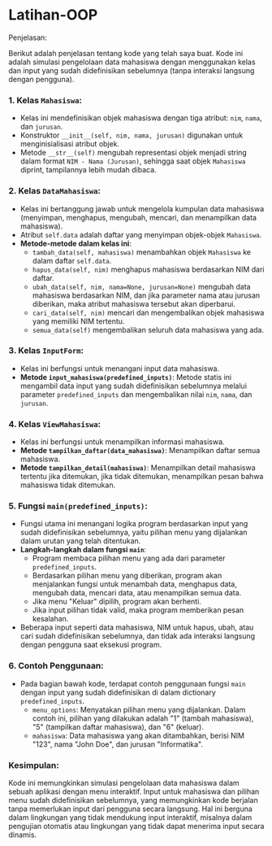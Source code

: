# Latihan-OOP
Penjelasan:

Berikut adalah penjelasan tentang kode yang telah saya buat. Kode ini adalah simulasi pengelolaan data mahasiswa dengan menggunakan kelas dan input yang sudah didefinisikan sebelumnya (tanpa interaksi langsung dengan pengguna).

### 1. **Kelas `Mahasiswa`**:
   - Kelas ini mendefinisikan objek mahasiswa dengan tiga atribut: `nim`, `nama`, dan `jurusan`.
   - Konstruktor `__init__(self, nim, nama, jurusan)` digunakan untuk menginisialisasi atribut objek.
   - Metode `__str__(self)` mengubah representasi objek menjadi string dalam format `NIM - Nama (Jurusan)`, sehingga saat objek `Mahasiswa` diprint, tampilannya lebih mudah dibaca.

### 2. **Kelas `DataMahasiswa`**:
   - Kelas ini bertanggung jawab untuk mengelola kumpulan data mahasiswa (menyimpan, menghapus, mengubah, mencari, dan menampilkan data mahasiswa).
   - Atribut `self.data` adalah daftar yang menyimpan objek-objek `Mahasiswa`.
   - **Metode-metode dalam kelas ini**:
     - `tambah_data(self, mahasiswa)` menambahkan objek `Mahasiswa` ke dalam daftar `self.data`.
     - `hapus_data(self, nim)` menghapus mahasiswa berdasarkan NIM dari daftar.
     - `ubah_data(self, nim, nama=None, jurusan=None)` mengubah data mahasiswa berdasarkan NIM, dan jika parameter nama atau jurusan diberikan, maka atribut mahasiswa tersebut akan diperbarui.
     - `cari_data(self, nim)` mencari dan mengembalikan objek mahasiswa yang memiliki NIM tertentu.
     - `semua_data(self)` mengembalikan seluruh data mahasiswa yang ada.

### 3. **Kelas `InputForm`**:
   - Kelas ini berfungsi untuk menangani input data mahasiswa. 
   - **Metode `input_mahasiswa(predefined_inputs)`**: Metode statis ini mengambil data input yang sudah didefinisikan sebelumnya melalui parameter `predefined_inputs` dan mengembalikan nilai `nim`, `nama`, dan `jurusan`.

### 4. **Kelas `ViewMahasiswa`**:
   - Kelas ini berfungsi untuk menampilkan informasi mahasiswa.
   - **Metode `tampilkan_daftar(data_mahasiswa)`**: Menampilkan daftar semua mahasiswa.
   - **Metode `tampilkan_detail(mahasiswa)`**: Menampilkan detail mahasiswa tertentu jika ditemukan, jika tidak ditemukan, menampilkan pesan bahwa mahasiswa tidak ditemukan.

### 5. **Fungsi `main(predefined_inputs)`**:
   - Fungsi utama ini menangani logika program berdasarkan input yang sudah didefinisikan sebelumnya, yaitu pilihan menu yang dijalankan dalam urutan yang telah ditentukan.
   - **Langkah-langkah dalam fungsi `main`**:
     - Program membaca pilihan menu yang ada dari parameter `predefined_inputs`.
     - Berdasarkan pilihan menu yang diberikan, program akan menjalankan fungsi untuk menambah data, menghapus data, mengubah data, mencari data, atau menampilkan semua data.
     - Jika menu "Keluar" dipilih, program akan berhenti.
     - Jika input pilihan tidak valid, maka program memberikan pesan kesalahan.
   - Beberapa input seperti data mahasiswa, NIM untuk hapus, ubah, atau cari sudah didefinisikan sebelumnya, dan tidak ada interaksi langsung dengan pengguna saat eksekusi program.

### 6. **Contoh Penggunaan**:
   - Pada bagian bawah kode, terdapat contoh penggunaan fungsi `main` dengan input yang sudah didefinisikan di dalam dictionary `predefined_inputs`.
     - `menu_options`: Menyatakan pilihan menu yang dijalankan. Dalam contoh ini, pilihan yang dilakukan adalah "1" (tambah mahasiswa), "5" (tampilkan daftar mahasiswa), dan "6" (keluar).
     - `mahasiswa`: Data mahasiswa yang akan ditambahkan, berisi NIM "123", nama "John Doe", dan jurusan "Informatika".

### Kesimpulan:
Kode ini memungkinkan simulasi pengelolaan data mahasiswa dalam sebuah aplikasi dengan menu interaktif. Input untuk mahasiswa dan pilihan menu sudah didefinisikan sebelumnya, yang memungkinkan kode berjalan tanpa memerlukan input dari pengguna secara langsung. Hal ini berguna dalam lingkungan yang tidak mendukung input interaktif, misalnya dalam pengujian otomatis atau lingkungan yang tidak dapat menerima input secara dinamis.
